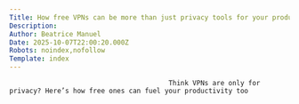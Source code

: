 ```yaml
---
Title: How free VPNs can be more than just privacy tools for your productive workflows
Description: 
Author: Beatrice Manuel
Date: 2025-10-07T22:00:20.000Z
Robots: noindex,nofollow
Template: index
---
```


                                            Think VPNs are only for privacy? Here’s how free ones can fuel your productivity too
                                        